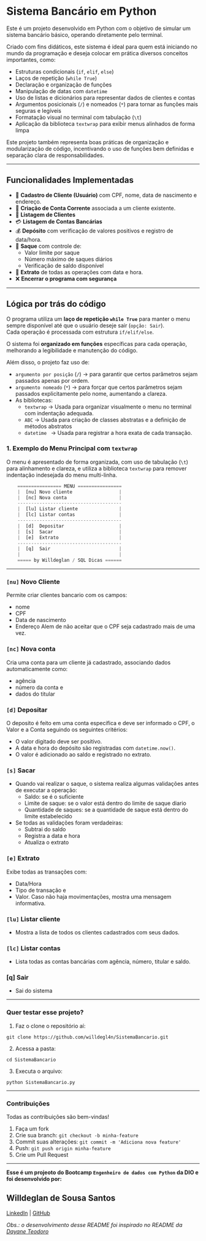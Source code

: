 # Sistema Bancário em Python

Este é um projeto desenvolvido em Python com o objetivo de simular um sistema bancário básico, operando diretamente pelo terminal.

Criado com fins didáticos, este sistema é ideal para quem está iniciando no mundo da programação e deseja colocar em prática diversos conceitos importantes, como:

- Estruturas condicionais (`if`, `elif`, `else`)
- Laços de repetição (`while True`)
- Declaração e organização de funções
- Manipulação de datas com `datetime`
- Uso de listas e dicionários para representar dados de clientes e contas
- Argumentos posicionais (`/`) e nomeados (`*`) para tornar as funções mais seguras e legíveis
- Formatação visual no terminal com tabulação (`\t`)
- Aplicação da biblioteca `textwrap` para exibir menus alinhados de forma limpa

Este projeto também representa boas práticas de organização e modularização de código, incentivando o uso de funções bem definidas e separação clara de responsabilidades.

---

## Funcionalidades Implementadas

- 🧾 **Cadastro de Cliente (Usuário)** com CPF, nome, data de nascimento e endereço.
- 🧾 **Criação de Conta Corrente** associada a um cliente existente.
- 👥 **Listagem de Clientes**
- 💳 **Listagem de Contas Bancárias**
- 💰 **Depósito** com verificação de valores positivos e registro de data/hora.
- 🏧 **Saque** com controle de:
  - Valor limite por saque
  - Número máximo de saques diários
  - Verificação de saldo disponível
- 📄 **Extrato** de todas as operações com data e hora.
- ❌ **Encerrar o programa com segurança**

---

## Lógica por trás do código

O programa utiliza um **laço de repetição `while True`** para manter o menu sempre disponível até que o usuário deseje sair (`opção: Sair`).  
Cada operação é processada com estrutura `if/elif/else`.

O sistema foi **organizado em funções** específicas para cada operação, melhorando a legibilidade e manutenção do código.

Além disso, o projeto faz uso de:

- `argumento por posição` (`/`) → para garantir que certos parâmetros sejam passados apenas por ordem.
- `argumento nomeado` (`*`) → para forçar que certos parâmetros sejam passados explicitamente pelo nome, aumentando a clareza.
- As bibliotecas:
  -  ```textwrap``` → Usada para organizar visualmente o menu no terminal com indentação adequada.
  -  ```ABC``` → Usada para criação de classes abstratas e a definição de métodos abstratos
  -  ```datetime ``` → Usada para registrar a hora exata de cada transação.      

### 1. Exemplo do Menu Principal com `textwrap`

O menu é apresentado de forma organizada, com uso de tabulação (`\t`) para alinhamento e clareza, e utiliza a biblioteca `textwrap` para remover indentação indesejada do menu multi-linha.

```python
    ================ MENU ================
    |  [nu] Novo cliente                 |
    |  [nc] Nova conta                   |   
    --------------------------------------
    |  [lu] Listar cliente               |
    |  [lc] Listar contas                |
    --------------------------------------
    |  [d]  Depositar                    |
    |  [s]  Sacar                        |
    |  [e]  Extrato                      |
    --------------------------------------
    |  [q]  Sair                         |
    |                                    |
    ===== by Willdeglan / SQL Dicas ======
```

---
### `[nu]` Novo Cliente
Permite criar clientes bancario com os campos:
- nome
- CPF
- Data de nascimento
- Endereço
Alem de não aceitar que o CPF seja cadastrado mais de uma vez.

### `[nc]` Nova conta 
Cria uma conta para um cliente já cadastrado, associando dados automaticamente como:
- agência
- número da conta e
- dados do titular

### `[d]`  Depositar
O deposito é feito em uma conta especifica e deve ser informado o CPF, o Valor e a Conta seguindo os seguintes critérios:
- O valor digitado deve ser positivo.
- A data e hora do depósito são registradas com `datetime.now()`.
- O valor é adicionado ao saldo e registrado no extrato.

### `[s]`  Sacar
- Quando vai realizar o saque, o sistema realiza algumas validações antes de executar a operação:
  - Saldo: se é o suficiente
  - Limite de saque: se o valor está dentro do limite de saque diario
  - Quantidade de saques: se a quantidade de saque está dentro do limite estabelecido
- Se todas as validações foram verdadeiras:
  - Subtrai do saldo
  - Registra a data e hora
  - Atualiza o extrato

### `[e]`  Extrato 
Exibe todas as transações com: 
- Data/Hora
- Tipo de transação e 
- Valor.
Caso não haja movimentações, mostra uma mensagem informativa.
    
### `[lu]` Listar cliente
- Mostra a lista de todos os clientes cadastrados com seus dados.

### `[lc]` Listar contas
- Lista todas as contas bancárias com agência, número, titular e saldo.

### [q]  Sair  
- Sai do sistema 
---

### Quer testar esse projeto? 
1. Faz o clone o repositório aí:
```
git clone https://github.com/willdegl4n/SistemaBancario.git
```
2. Acessa a pasta:
```
cd SistemaBancario
```
3. Executa o arquivo:
```
python SistemaBancario.py
```

---

### Contribuições
Todas as contribuições são bem-vindas!
1. Faça um fork
2. Crie sua branch: ```git checkout -b minha-feature```
3. Commit suas alterações: ```git commit -m 'Adiciona nova feature'```
4. Push: ```git push origin minha-feature```
5. Crie um Pull Request

---

**Esse é um projeoto do Bootcamp `Engenheiro de dados com Python` da DIO e foi desenvolvido por:** <br> 
## Willdeglan de Sousa Santos
[LinkedIn](https://www.linkedin.com/in/willdeglan) | [GitHub](https://github.com/willdegl4n)

_Obs.: o desenvolvimento desse README foi inspirado no README da [Dayane Teodoro](https://github.com/Dayanebiaerafa)_
